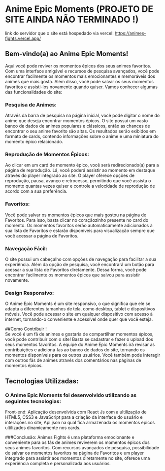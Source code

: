 # Anime Epic Moments  (PROJETO DE SITE AINDA NÃO TERMINADO !)<br>

link do servidor que o site está hospedado via vercel: https://animes-fights.vercel.app/

## Bem-vindo(a) ao Anime Epic Moments!<br>
Aqui você pode reviver os momentos épicos dos seus animes favoritos. Com uma interface amigável e recursos de pesquisa avançados, você pode encontrar facilmente os momentos mais emocionantes e memoráveis dos animes que mais gosta. Além disso, você pode salvar os seus momentos favoritos e assisti-los novamente quando quiser. Vamos conhecer algumas das funcionalidades do site:

### Pesquisa de Animes: <br>
Através da barra de pesquisa na página inicial, você pode digitar o nome do anime que deseja encontrar momentos épicos. O site possui um vasto banco de dados de animes populares e clássicos, então as chances de encontrar o seu anime favorito são altas. Os resultados serão exibidos em formato de cards, contendo informações sobre o anime e uma miniatura do momento épico relacionado.

### Reprodução de Momentos Épicos: <br>
Ao clicar em um card de momento épico, você será redirecionado(a) para a página de reprodução. Lá, você poderá assistir ao momento em destaque através do player integrado ao site. O player oferece opções de reprodução, pausa, avanço e retrocesso, permitindo que você assista o momento quantas vezes quiser e controle a velocidade de reprodução de acordo com a sua preferência.

### Favoritos: <br>
Você pode salvar os momentos épicos que mais gostou na página de Favoritos. Para isso, basta clicar no coraçãozinho presente no card do momento. Os momentos favoritos serão automaticamente adicionados à sua lista de Favoritos e estarão disponíveis para visualização sempre que você acessar a página de Favoritos.

### Navegação Fácil: <br>
O site possui um cabeçalho com opções de navegação para facilitar a sua experiência. Além da opção de pesquisa, você encontrará um botão para acessar a sua lista de Favoritos diretamente. Dessa forma, você pode encontrar facilmente os momentos épicos que salvou para assistir novamente.

### Design Responsivo: <br>
O Anime Epic Moments é um site responsivo, o que significa que ele se adapta a diferentes tamanhos de tela, como desktop, tablet e dispositivos móveis. Você pode acessar o site em qualquer dispositivo com acesso à internet, tornando-o conveniente e acessível onde quer que você esteja.

##Como Contribuir ! <br>
Se você é um fã de animes e gostaria de compartilhar momentos épicos, você pode contribuir com o site! Basta se cadastrar e fazer o upload dos seus momentos favoritos. A equipe do Anime Epic Moments irá revisar as contribuições e adicioná-las ao banco de dados do site, tornando os momentos disponíveis para os outros usuários. Você também pode interagir com outros fãs de animes através dos comentários nas páginas de momentos épicos.

## Tecnologias Utilizadas: <br>
### O Anime Epic Moments foi desenvolvido utilizando as seguintes tecnologias: <br>

Front-end: Aplicação desenvolvida com React Js com a ultilização de HTML5, CSS3 e JavaScript para a criação da interface do usuário e interações no site, Api.json na qual fica armazenada os momentos epicos ultilizados dinamicamente nos cards.

###Conclusão:
Animes Fights é uma plataforma emocionante e conveniente para os fãs de animes reviverem os momentos épicos dos seus animes favoritos. Com recursos avançados de pesquisa, possibilidade de salvar os momentos favoritos na página de Favoritos e um player integrado para assistir aos momentos diretamente no site, oferece uma experiência completa e personalizada aos usuários.
